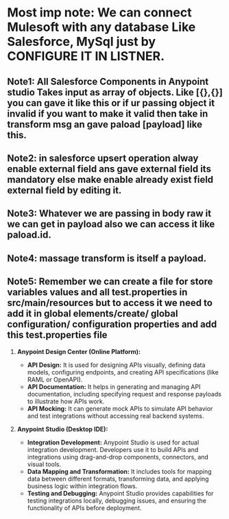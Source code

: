 # Most imp note: We can connect Mulesoft with any database Like Salesforce, MySql just by CONFIGURE IT IN LISTNER.

## Note1:  All Salesforce Components in Anypoint studio Takes input as array of objects. Like [{},{}] you can gave it like this or if ur passing object  it invalid if you want to make it valid then take in transform msg an gave paload [payload] like this.

## Note2: in salesforce upsert operation alway enable external field ans gave external field its mandatory else make enable already exist field external field by editing it.

## Note3: Whatever we are passing in body raw it we can get in payload also we can access it like paload.id.

## Note4: massage transform is itself a payload.

## Note5: Remember we can create a file for store variables values and all test.properties in src/main/resources but to access it we need to add it in global elements/create/ global configuration/ configuration properties and add this test.properties file

1. **Anypoint Design Center (Online Platform):**
   - **API Design:** It is used for designing APIs visually, defining data models, configuring endpoints, and creating API specifications (like RAML or OpenAPI).
   - **API Documentation:** It helps in generating and managing API documentation, including specifying request and response payloads to illustrate how APIs work.
   - **API Mocking:** It can generate mock APIs to simulate API behavior and test integrations without accessing real backend systems.

2. **Anypoint Studio (Desktop IDE):**
   - **Integration Development:** Anypoint Studio is used for actual integration development. Developers use it to build APIs and integrations using drag-and-drop components, connectors, and visual tools.
   - **Data Mapping and Transformation:** It includes tools for mapping data between different formats, transforming data, and applying business logic within integration flows.
   - **Testing and Debugging:** Anypoint Studio provides capabilities for testing integrations locally, debugging issues, and ensuring the functionality of APIs before deployment.
